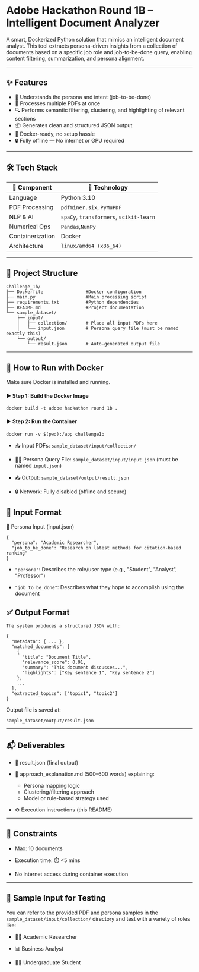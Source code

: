 # Adobe Hackathon Round 1B – Intelligent Document Analyzer

A smart, Dockerized Python solution that mimics an intelligent document analyst. This tool extracts persona-driven insights from a collection of documents based on a specific job role and job-to-be-done query, enabling content filtering, summarization, and persona alignment.

---

## ✨ Features

- 🧠 Understands the persona and intent (job-to-be-done)
- 📄 Processes multiple PDFs at once
- 🔍 Performs semantic filtering, clustering, and highlighting of relevant sections
- 📦 Generates clean and structured JSON output
- 🐳 Docker-ready, no setup hassle
- 🔒 Fully offline — No internet or GPU required

---

## 🛠️ Tech Stack

| 🔧 Component     | 🚀 Technology         |
|------------------|------------------------|
| Language         | Python 3.10            |
| PDF Processing     | `pdfminer.six`, `PyMuPDF`         |
| NLP & AI       | `spaCy`, `transformers`, `scikit-learn`|
| Numerical Ops    | `Pandas`,`NumPy`                |
| Containerization | Docker                 |
| Architecture     | `linux/amd64 (x86_64)` |

---

## 📁 Project Structure

```
Challenge_1b/
├── Dockerfile                #Docker configuration
├── main.py                   #Main processing script
├── requirements.txt          #Python dependencies
├── README.md                 #Project documentation
└── sample_dataset/
    ├── input/
    │   ├── collection/       # Place all input PDFs here
    │   └── input.json        # Persona query file (must be named exactly this)
    └── output/
        └── result.json       # Auto-generated output file
```

---

## 🚀 How to Run with Docker

Make sure Docker is installed and running.

#### ▶️ Step 1: Build the Docker Image

```
docker build -t adobe hackathon round 1b .
```


#### ▶️ Step 2: Run the Container

```
docker run -v $(pwd):/app challenge1b
```

- 📥 Input PDFs: `sample_dataset/input/collection/`

- 🧑‍💼 Persona Query File: `sample_dataset/input/input.json` (must be named `input.json`)

- 📤 Output: `sample_dataset/output/result.json`

- 🔒 Network: Fully disabled (offline and secure)

## 📄 Input Format

🎯 Persona Input (input.json)

```
{
  "persona": "Academic Researcher",
  "job_to_be_done": "Research on latest methods for citation-based ranking"
}
```

- `"persona"`: Describes the role/user type (e.g., "Student", "Analyst", "Professor")

- `"job_to_be_done"`: Describes what they hope to accomplish using the document

## ✅ Output Format

```
The system produces a structured JSON with:

{
  "metadata": { ... },
  "matched_documents": [
    {
      "title": "Document Title",
      "relevance_score": 0.91,
      "summary": "This document discusses...",
      "highlights": ["Key sentence 1", "Key sentence 2"]
    },
    ...
  ],
  "extracted_topics": ["topic1", "topic2"]
}
```

Output file is saved at:

```
sample_dataset/output/result.json
```

---

## 📬 Deliverables

- 🧾 result.json (final output)

- 📝 approach_explanation.md (500–600 words) explaining:

    - Persona mapping logic
    - Clustering/filtering approach
    - Model or rule-based strategy used

- ⚙️ Execution instructions (this README)

---

## 🚫 Constraints

- Max: 10 documents

- Execution time: ⏱️ <5 mins

- No internet access during container execution

---

## 🧪 Sample Input for Testing

You can refer to the provided PDF and persona samples in the `sample_dataset/input/collection/` directory and test with a variety of roles like:

- 👩‍🏫 Academic Researcher

- 📊 Business Analyst

- 👨‍🎓 Undergraduate Student
